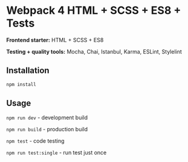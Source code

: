 # Webpack 4 HTML + SCSS + ES8 + Tests

**Frontend starter:** HTML + SCSS + ES8

**Testing + quality tools:** Mocha, Chai, Istanbul, Karma, ESLint, Stylelint

## Installation

```bash
npm install
```

## Usage

`npm run dev` - development build

`npm run build` - production build

`npm test` - code testing

`npm run test:single` - run test just once
